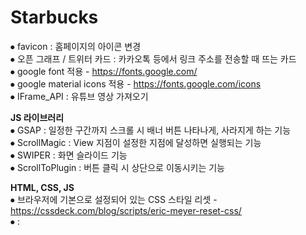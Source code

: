 # Starbucks    
     
⦁ favicon : 홈페이지의 아이콘 변경    
⦁ 오픈 그래프 / 트위터 카드 : 카카오톡 등에서 링크 주소를 전송할 때 뜨는 카드    
⦁ google font 적용 - https://fonts.google.com/    
⦁ google material icons 적용 - https://fonts.google.com/icons    
⦁ IFrame_API : 유튜브 영상 가져오기    


**JS 라이브러리**    
⦁ GSAP : 일정한 구간까지 스크롤 시 배너 버튼 나타나게, 사라지게 하는 기능    
⦁ ScrollMagic : View 지점이 설정한 지점에 달성하면 실행되는 기능    
⦁ SWIPER : 화면 슬라이드 기능     
⦁ ScrollToPlugin : 버튼 클릭 시 상단으로 이동시키는 기능      
      
     
**HTML, CSS, JS**      
⦁ 브라우저에 기본으로 설정되어 있는 CSS 스타일 리셋 - https://cssdeck.com/blog/scripts/eric-meyer-reset-css/       
⦁ <Script defer src = "js/main.js"></Script> : <Script>에 defre 속성 추가 시 HTML 구조가 모두 해석 되면 정상적으로 작동      
⦁ <!-- <a href="javascript:void(0)"></a> --> : a태그를 사용할 때 링크가 준비되지 않은 경우(a태그 속성만 나타내고, 링크 기능은 사라짐)       
⦁ HTML에서 기호를 사용하고 싶을 때 - https://www.w3schools.com/html/html_entities.asp      
       
**매년 바뀌는 년도를 JS로 자동 수정(footer부분에 있는 내용)**      
  ⦁ HTML       
    <span class="this-year"></span>      
  ⦁ JS     
    const thisYear = document.querySelector('.this-year');     
    thisYear.textContent = new Date().getFullYear();     
